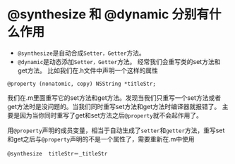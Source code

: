 # @synthesize 和 @dynamic 分别有什么作用
* `@synthesize`是自动合成` Setter，Getter `方法。
* `@dynamic`是动态添加` Setter，Getter `方法。
经常我们会重写类的set方法和get方法。
比如我们在.h文件中声明一个这样的属性
```
@property (nonatomic, copy) NSString *titleStr;
```
我们在.m里面重写它的set方法和get方法。发现当我们只重写一个set方法或者get方法时是没问题的。当我们同时重写set方法和get方法时编译器就报错了。
主要是因为当你同时重写了get和set方法之后`@property`就不会起作用了。

用`@property`声明的成员变量，相当于自动生成了`setter`和`getter`方法，重写set和get之后与`@property`声明的不是一个属性了，需要重新在.m中使用
```
@synthesize  titleStr＝_titleStr
```

